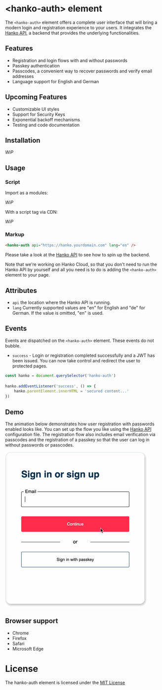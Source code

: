 # &lt;hanko-auth&gt; element

The `<hanko-auth>` element offers a complete user interface that will bring a modern
login and registration experience to your users. It integrates the [Hanko API](../backend/README.md),
a backend that provides the underlying functionalities.

## Features

* Registration and login flows with and without passwords
* Passkey authentication
* Passcodes, a convenient way to recover passwords and verify email addresses
* Language support for English and German

## Upcoming Features

* Customizable UI styles
* Support for Security Keys
* Exponential backoff mechanisms
* Testing and code documentation

## Installation

_WiP_

## Usage

### Script

Import as a modules:

_WiP_

With a script tag via CDN:

_WiP_

### Markup

```html
<hanko-auth api="https://hanko.yourdomain.com" lang="en" />
```

Please take a look at the [Hanko API](../backend/README.md) to see how to spin up the backend.

Note that we're working on Hanko Cloud, so that you don't need to run the Hanko API by yourself and all you need is to
do is adding the `<hanko-auth>` element to your page.

## Attributes

- `api` the location where the Hanko API is running.
- `lang` Currently supported values are "en" for English and "de" for German. If the value is omitted, "en" is used.

## Events

Events are dispatched on the `<hanko-auth>` element. These events do not bubble.

- `success` - Login or registration completed successfully and a JWT has been issued. You can now take control and redirect the user to protected pages.

```js
const hanko = document.querySelector('hanko-auth')

hanko.addEventListener('success', () => {
    hanko.parentElement.innerHTML = 'secured content...'
})
```

## Demo

The animation below demonstrates how user registration with passwords enabled looks like. You can set up the flow you
like using the [Hanko API](../backend/README.md) configuration file. The registration flow also includes email
verification via passcodes and the registration of a passkey so that the user can log in without passwords or passcodes.

![](demo.gif)

## Browser support

- Chrome
- Firefox
- Safari
- Microsoft Edge

# License

The hanko-auth element is licensed under the [MIT License](LICENSE)
